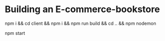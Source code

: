 # Building an E-commerce-bookstore
npm i && cd client && npm i && npm run build && cd .. && npm nodemon 

npm start

